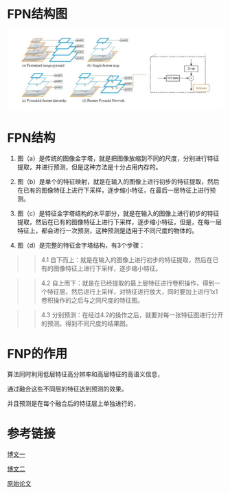 # FPN结构图
![FPN结构图](./FPN.png)


# FPN结构
1. 图（a）是传统的图像金字塔，就是把图像放缩到不同的尺度，分别进行特征提取，并进行预测，但是这种方法是十分占用内存的。


2. 图（b）是单个的特征映射，就是在输入的图像上进行初步的特征提取，然后在已有的图像特征上进行下采样，逐步缩小特征，在最后一层特征上进行预测。


3. 图（c）是特征金字塔结构的水平部分，就是在输入的图像上进行初步的特征提取，然后在已有的图像特征上进行下采样，逐步缩小特征，但是，在每一层特征上，都会进行一次预测，这种预测是适用于不同尺度的物体的。


4. 图（d）是完整的特征金字塔结构，有3个步骤：
>>  4.1 自下而上：就是在输入的图像上进行初步的特征提取，然后在已有的图像特征上进行下采样，逐步缩小特征。

>>  4.2 自上而下：就是在已经提取的最上层特征进行卷积操作，得到一个特征层，然后进行上采样，对特征进行放大，同时要加上进行1x1卷积操作的之后与之同尺度的特征图。

>>  4.3 分别预测：在经过4.2的操作之后，就要对每一张特征图进行分开的预测。得到不同尺度的结果图。


# FNP的作用

算法同时利用低层特征高分辨率和高层特征的高语义信息，  


通过融合这些不同层的特征达到预测的效果。


并且预测是在每个融合后的特征层上单独进行的，



# 参考链接
[博文一](https://blog.csdn.net/u014380165/article/details/72890275)


[博文二](http://mdsa.51cto.com/art/201707/545995.htm)


[原始论文](https://arxiv.org/abs/1612.03144)
